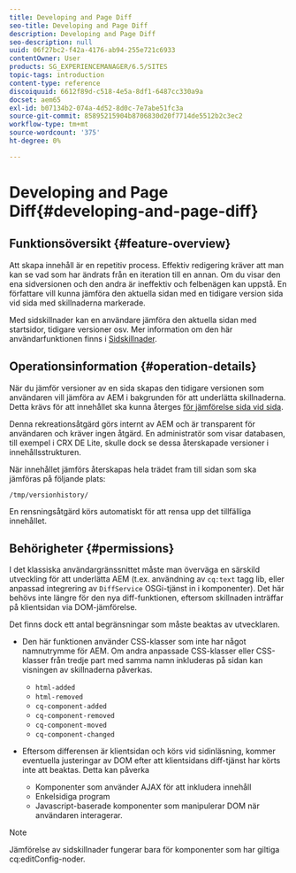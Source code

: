 ```yaml
---
title: Developing and Page Diff
seo-title: Developing and Page Diff
description: Developing and Page Diff
seo-description: null
uuid: 06f27bc2-f42a-4176-ab94-255e721c6933
contentOwner: User
products: SG_EXPERIENCEMANAGER/6.5/SITES
topic-tags: introduction
content-type: reference
discoiquuid: 6612f89d-c518-4e5a-8df1-6487cc330a9a
docset: aem65
exl-id: b07134b2-074a-4d52-8d0c-7e7abe51fc3a
source-git-commit: 85895215904b8706830d20f7714de5512b2c3ec2
workflow-type: tm+mt
source-wordcount: '375'
ht-degree: 0%

---
```


# Developing and Page Diff{#developing-and-page-diff}

## Funktionsöversikt {#feature-overview}

Att skapa innehåll är en repetitiv process. Effektiv redigering kräver att man kan se vad som har ändrats från en iteration till en annan. Om du visar den ena sidversionen och den andra är ineffektiv och felbenägen kan uppstå. En författare vill kunna jämföra den aktuella sidan med en tidigare version sida vid sida med skillnaderna markerade.

Med sidskillnader kan en användare jämföra den aktuella sidan med startsidor, tidigare versioner osv. Mer information om den här användarfunktionen finns i [Sidskillnader](/help/sites-authoring/page-diff.md).

## Operationsinformation {#operation-details}

När du jämför versioner av en sida skapas den tidigare versionen som användaren vill jämföra av AEM i bakgrunden för att underlätta skillnaderna. Detta krävs för att innehållet ska kunna återges [för jämförelse sida vid sida](/help/sites-developing/pagediff.md#operation-details).

Denna rekreationsåtgärd görs internt av AEM och är transparent för användaren och kräver ingen åtgärd. En administratör som visar databasen, till exempel i CRX DE Lite, skulle dock se dessa återskapade versioner i innehållsstrukturen.

När innehållet jämförs återskapas hela trädet fram till sidan som ska jämföras på följande plats:

`/tmp/versionhistory/`

En rensningsåtgärd körs automatiskt för att rensa upp det tillfälliga innehållet.

## Behörigheter {#permissions}

I det klassiska användargränssnittet måste man överväga en särskild utveckling för att underlätta AEM (t.ex. användning av `cq:text` tagg lib, eller anpassad integrering av `DiffService` OSGi-tjänst in i komponenter). Det här behövs inte längre för den nya diff-funktionen, eftersom skillnaden inträffar på klientsidan via DOM-jämförelse.

Det finns dock ett antal begränsningar som måste beaktas av utvecklaren.

* Den här funktionen använder CSS-klasser som inte har något namnutrymme för AEM. Om andra anpassade CSS-klasser eller CSS-klasser från tredje part med samma namn inkluderas på sidan kan visningen av skillnaderna påverkas.

   * `html-added`
   * `html-removed`
   * `cq-component-added`
   * `cq-component-removed`
   * `cq-component-moved`
   * `cq-component-changed`

* Eftersom differensen är klientsidan och körs vid sidinläsning, kommer eventuella justeringar av DOM efter att klientsidans diff-tjänst har körts inte att beaktas. Detta kan påverka

   * Komponenter som använder AJAX för att inkludera innehåll
   * Enkelsidiga program
   * Javascript-baserade komponenter som manipulerar DOM när användaren interagerar.

>[!NOTE]
>
>Jämförelse av sidskillnader fungerar bara för komponenter som har giltiga cq:editConfig-noder.
